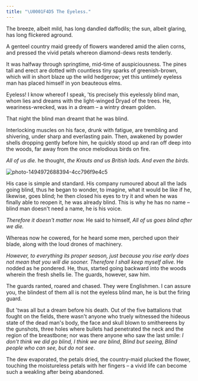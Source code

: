 ```yaml
---
title: "\U0001F4D5 The Eyeless."
---
```


The breeze, albeit mild, has long dandled daffodils; the sun, albeit glaring, has long flickered aground. 

A genteel country maid greedy of flowers wandered amid the alien corns, and pressed the vivid petals whereon diamond-dews rests tenderly.

It was halfway through springtime, mid-time of auspiciousness. The pines tall and erect are dotted with countless tiny sparks of greenish-brown, which will in short blaze up the wild hedgerow; yet this untimely eyeless man has placed himself in yon beauteous elms.

Eyeless! I know whereof I speak, 'tis precisely this eyelessly blind man, whom lies and dreams with the light-winged Dryad of the trees. He, weariness-wrecked, was in a dream – a wintry dream golden.

That night the blind man dreamt that he was blind.

Interlocking muscles on his face, drunk with fatigue, are trembling and shivering, under sharp and everlasting pain. Then, awakened by powder shells dropping gently before him, he quickly stood up and ran off deep into the woods, far away from the once melodious birds on fire. 

*All of us die.* he thought, *the Krauts and us British lads. And even the birds.*

![photo-1494972688394-4cc796f9e4c5](https://knowscount-1304485449.cos.ap-shanghai.myqcloud.com/img/photo-1494972688394-4cc796f9e4c5.jpeg)

His case is simple and standard. His company rumoured about all the lads going blind, thus he began to wonder, to imagine, what it would be like if he, likewise, goes blind; he then closed his eyes to try it and when he was finally able to reopen it, he was already blind. This is why he has no name – blind man doesn't need a name, he is his voice. 

*Therefore it doesn't matter now.* He said to himself, *All of us goes blind after we die.*

Whereas now he cowered, for he heard some men, perched upon their blade, along with the loud drones of machinery. 

*However, to everything its proper season, just because you rise early does not mean that you will die sooner. Therefore I shall keep myself alive.* He nodded as he pondered. He, thus, started going backward into the woods wherein the fresh shells lie. The guards, however, saw him. 

The guards ranted, roared and chased. They were Englishmen. I can assure you, the blindest of them all is not the eyeless blind man, he is but the firing guard. 

But 'twas all but a dream before his death. Out of the five battalions that fought on the fields, there wasn't anyone who truely witnessed the hideous state of the dead man's body, the face and skull blown to smithereens by the gunshots, three holes where bullets had penetrated the neck and the region of the breastbone; nor was there anyone who saw the last smile: *I don't think we did go blind, I think we are blind, Blind but seeing, Blind people who can see, but do not see*. 

The dew evaporated, the petals dried, the country-maid plucked the flower, touching the moistureless petals with her fingers – a vivid life can become such a weakling after being abandoned.
